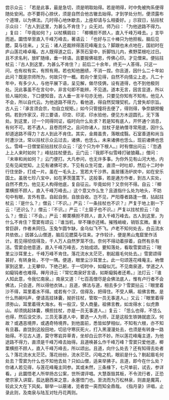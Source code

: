 尝示众云：​「若是此事，最是急切，须是明取始得。若是明得，时中免被拘系便得随处安闲。亦不要将心捺伏，须是自然合他古辙去始得。才到学处分剂，便须露布个道理，以为佛法。几时得心地休歇去，上座却请与么相委好。​」示寂日，拈拄杖示众曰：​「古人到这里，为甚么不肯住？​」众无对。师乃曰：​「为他途路不得力。​」复曰：​「毕竟如何？​」以杖横肩曰：​「楖横担不顾人，直入千峰万峰去。​」言毕而逝。圜悟举至直入千峰万峰去，著语云：​「也好与三十棒只为他担板。脑后见腮，莫与往来。​」又云：诸人还裁辨得莲花峰庵主么？脚跟也未点地在，国初时在庐山莲花峰卓庵。古人既得道之后，茅茨石室中，折脚铛儿内，煮野菜根吃过日。且不求名利，放旷随缘，垂一转语。且要报佛祖恩，传佛心印。才见僧来。便拈拄杖云：『古人到这里，为甚么不肯住？』前后二十余年，终无一人答得。只这一问，也有权有实，有照有用。若也知他圈绩，不消一捏。你且道，因什么二十年如此问？既是宗师所为，何故只守一概。若向个里见得，自然不向情尘上走。凡二十年中，有多少人，与他平展下语，呈见解，做尽伎俩，设有道得，也不到他极则处。況此事虽不在言句中，非言句即不能辨，不见道。道本无言，因言显道，所以验人端的处，下口便知音。古人垂一言半句亦无他，只要见你知有不知有。他见人不会，所以自代云。为他途路不得力，看他道，得自然契理契机，几曾失却宗旨。古人云：『承言须会宗，勿自立规矩。』如今只管撞将去便了，得则得，争奈顓预儱侗。若到作家汉，将三要语，印空、印泥、印水验他，便见方木逗圆孔，无下落处。到这里，讨一个同得同证，临时向什么处求？若是知有底人，开怀通个消息，有何不可。若不遇人，且卷而怀之。且问你诸人，拄杖子是衲僧寻常用底，因什么却道途路不得力？古人到此不肯住。其实，金屑虽贵，落眼成翳。石室善道和尚当时遭沙汰，常以拄杖示众云过去，诸佛，也恁么，未来诸佛也恁么，现前诸佛也恁么。雪峰一日僧堂前拈拄杖示众云：『这个只为中下根人。』时有僧出问云：『忽遇上上人来时如何？』峰拈拄杖便去。云门云：『我即不似雪峰打破狼藉。』僧问：『未审和尚如何？』云门便打。大凡参问，也无许多事。为你外见有山河大地，内见有见闻觉知，上见有诸佛可求，下见有众生可度，直须一时吐却，然后十二时中行住坐卧，打成一片。虽在一毛头上，宽若大千沙界。虽居镬汤炉炭中，如在安乐国土。虽居七珍八宝中，如在茅茨蓬蒿下。这般事，若是通方作者，到古人实处，自然不费力。他见无人构得他底，复自征云。毕竟如何？又奈何不得。自云：『楖栗横担不顾人，直入千峰万峰去。』这个意又作么生？且道指什么处为地头，不妨句中有眼，言外有意。自起自倒，自放自收。岂不见，严阳尊者路逢一僧，拈起拄杖云：『是什么？』僧云：『不识。』严云：『一条拄杖也不识？』严复于地上劄一下云：『还识么？』僧云：『不识。』严云：『土窟子也不识。』严复以拄杖担云：『会么？』僧云：『不会。』严云：楖栗横担不顾人，直入千峰万峰去。古人到这里，为什么不肯住？雪窦有颂云：『谁当机，举不赚亦还稀。摧残峭峻，销铄玄微。重关曾巨辟，作者未同归。玉兔乍圆乍缺，金乌似飞不飞。卢老不知何处去，白云流水共依依。』因甚么山僧道，脑后见腮莫与往来。才作较计，便是黑山鬼窟里作活计。若见得彻信得及，千人万人自然罗笼不住。奈何不得动着拶着，自然有杀有活。雪窦会他意道，直入千峰万峰去，方始成颂。要知落处，看取雪窦颂云：『眼里尘沙耳里土，千峰万峰不肯住。落花流水太茫茫，剔起眉毛何处去。』雪窦颂得甚好，有转身处，不守一隅。便道，眼里尘沙耳里土。此一句颂莲花峰庵主。衲僧家到这里，上无攀仰，下绝己躬，于一切时中，如癡似兀。不见南泉道，学道之人如癡钝者也难得。禅月诗云：『常忆南泉好言语，如斯癡鈍者还希。』法灯云：『谁人知此意，令我忆南泉。』南泉又道：『七百高僧尽是会佛法底人，惟有卢行者不会佛法，只会道，所以得他衣钵。』且道，佛法与道，相去多少？雪窦拈云：『眼里着沙不得，耳里着水不得。或若有个汉，信得及，把得住。不受人瞒，祖佛言教。是什么热碗吗声，便请高挂钵囊，拗折拄杖，管取一员无事道人。』又云：『眼里着得须弥山，耳里着得大海水。有一般汉，受人商量。祖佛言教，如龙得水；似虎靠山。却须挑起钵囊，横担拄杖，亦是一员无事道人。』复云：​「恁么也得，不恁么也得，然后没交涉。三员无事道人中，要选一人为师，正是这般生铁铸就底汉。何故？或遇恶境界，或遇奇特境界。到他面前，悉皆如梦相似，不知有六根，亦不知有旦暮。直饶到这般田地，切忌守寒灰死火，打入黑漫漫处去，也须是有转身一路始得。不见古人道，莫守寒岩异草青，坐却白云宗不妙。所以莲花峰庵主道，为他途路不得力，直须是千峰万峰去始得。且道唤甚么作千峰万峰？雪窦只爱他道，楖栗横担不顾人，直入千峰万峰去，所以颂出。且道，向什么处去？还有知得去处者么？落花流水太茫茫。落花纷纷，流水茫茫。闪电之机，眼前是什么？剔起眉毛何处去？雪窦为什么也不知他去处？只如山僧，适来举拂子。且道，即今在什么处？你诸人若见得，与莲花峰庵主同参。其或未然，三条椽下，七尺单前，试去，参详看。​」此圜悟老人所举扬古公案，世所谓评唱。大慧亟毁其板，不令流行者，正恐使宗家入讲窟，孤达磨西来之意，永塞悟门也。至流而为万松林泉，则直是魔罥，较此又大在下风矣。聊举一以蔽诸，览者尝一脔而知全鼎哉。​《指月录》评唱，止录此则，及南泉与陆亙对牡丹花两则。
